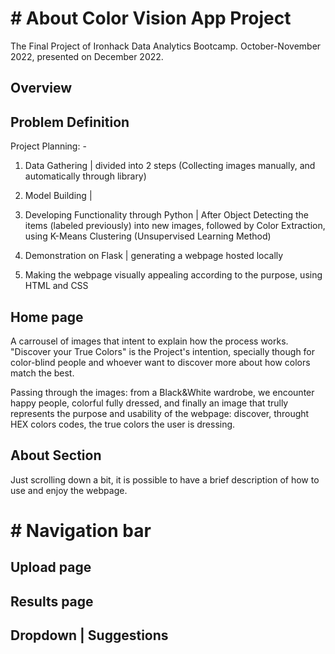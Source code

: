 # # About Color Vision App Project

The Final Project of Ironhack Data Analytics Bootcamp. October-November 2022, presented on December 2022.


## Overview  



## Problem Definition


Project Planning: -
1. Data Gathering | divided into 2 steps (Collecting images manually, and automatically through library)

2. Model Building | 

3. Developing Functionality through Python | After Object Detecting the items (labeled previously) into new images, followed by Color Extraction, using K-Means Clustering (Unsupervised Learning Method)

4. Demonstration on Flask | generating a webpage hosted locally

5. Making the webpage visually appealing according to the purpose, using HTML and CSS

## Home page

A carrousel of images that intent to explain how the process works. "Discover your True Colors" is the Project's intention, specially though for color-blind people and whoever want to discover more about how colors match the best. 

Passing through the images: from a Black&White wardrobe, we encounter happy people, colorful fully dressed, and finally an image that trully represents the purpose and usability of the webpage: discover, throught HEX colors codes, the true colors the user is dressing. 

## About Section

Just scrolling down a bit, it is possible to have a brief description of how to use and enjoy the webpage. 

# # Navigation bar

## Upload page

## Results page

## Dropdown | Suggestions


